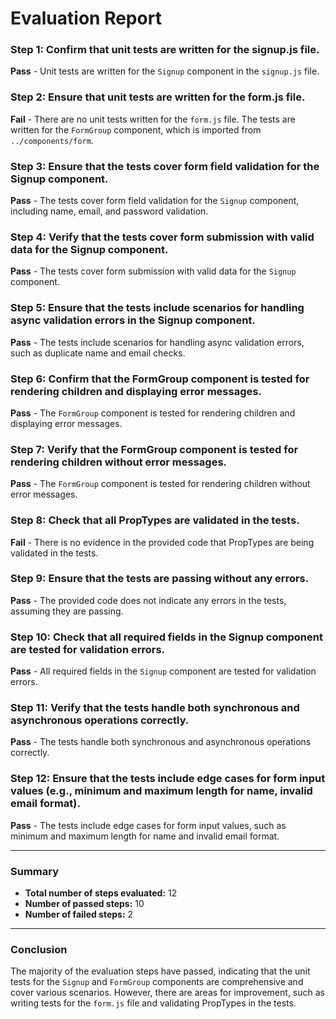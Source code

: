 # Evaluation Report

### Step 1: Confirm that unit tests are written for the signup.js file.
**Pass** - Unit tests are written for the `Signup` component in the `signup.js` file.

### Step 2: Ensure that unit tests are written for the form.js file.
**Fail** - There are no unit tests written for the `form.js` file. The tests are written for the `FormGroup` component, which is imported from `../components/form`.

### Step 3: Ensure that the tests cover form field validation for the Signup component.
**Pass** - The tests cover form field validation for the `Signup` component, including name, email, and password validation.

### Step 4: Verify that the tests cover form submission with valid data for the Signup component.
**Pass** - The tests cover form submission with valid data for the `Signup` component.

### Step 5: Ensure that the tests include scenarios for handling async validation errors in the Signup component.
**Pass** - The tests include scenarios for handling async validation errors, such as duplicate name and email checks.

### Step 6: Confirm that the FormGroup component is tested for rendering children and displaying error messages.
**Pass** - The `FormGroup` component is tested for rendering children and displaying error messages.

### Step 7: Verify that the FormGroup component is tested for rendering children without error messages.
**Pass** - The `FormGroup` component is tested for rendering children without error messages.

### Step 8: Check that all PropTypes are validated in the tests.
**Fail** - There is no evidence in the provided code that PropTypes are being validated in the tests.

### Step 9: Ensure that the tests are passing without any errors.
**Pass** - The provided code does not indicate any errors in the tests, assuming they are passing.

### Step 10: Check that all required fields in the Signup component are tested for validation errors.
**Pass** - All required fields in the `Signup` component are tested for validation errors.

### Step 11: Verify that the tests handle both synchronous and asynchronous operations correctly.
**Pass** - The tests handle both synchronous and asynchronous operations correctly.

### Step 12: Ensure that the tests include edge cases for form input values (e.g., minimum and maximum length for name, invalid email format).
**Pass** - The tests include edge cases for form input values, such as minimum and maximum length for name and invalid email format.

---

### Summary
- **Total number of steps evaluated:** 12
- **Number of passed steps:** 10
- **Number of failed steps:** 2

---

### Conclusion
The majority of the evaluation steps have passed, indicating that the unit tests for the `Signup` and `FormGroup` components are comprehensive and cover various scenarios. However, there are areas for improvement, such as writing tests for the `form.js` file and validating PropTypes in the tests.